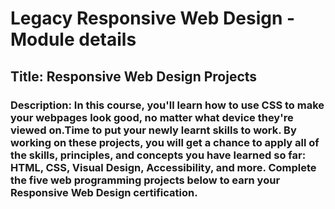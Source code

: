 # Legacy Responsive Web Design - Module details

## Title: Responsive Web Design Projects

### Description: In this course, you'll learn how to use CSS to make your webpages look good, no matter what device they're viewed on.Time to put your newly learnt skills to work. By working on these projects, you will get a chance to apply all of the skills, principles, and concepts you have learned so far: HTML, CSS, Visual Design, Accessibility, and more. Complete the five web programming projects below to earn your Responsive Web Design certification.